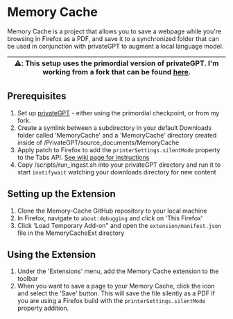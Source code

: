 # Memory Cache 

Memory Cache is a project that allows you to save a webpage while you're browsing in Firefox as a PDF, and save it to a synchronized folder that can be used in conjunction with privateGPT to augment a local language model.

| ⚠️: This setup uses the primordial version of privateGPT. I'm working from a fork that can be found [here](https://github.com/misslivirose/privateGPT).  |
| ---------------------------------------------------------------------------------------------------------------------- |

## Prerequisites 
1. Set up [privateGPT](https://github.com/imartinez/privateGPT) - either using the primordial checkpoint, or from my fork.
2. Create a symlink between a subdirectory in your default Downloads folder called 'MemoryCache' and a 'MemoryCache' directory created inside of /PrivateGPT/source_documents/MemoryCache 
3. Apply patch to Firefox to add the `printerSettings.silentMode` property to the Tabs API. [See wiki page for instructions](https://github.com/Mozilla-Ocho/Memory-Cache/wiki/Modifying-Firefox-to-Save-PDF-files-automagically-to-MemoryCache)
4. Copy /scripts/run_ingest.sh into your privateGPT directory and run it to start `inotifywait` watching your downloads directory for new content

## Setting up the Extension
1. Clone the Memory-Cache GitHub repository to your local machine 
2. In Firefox, navigate to `about:debugging` and click on 'This Firefox'
3. Click 'Load Temporary Add-on" and open the `extension/manifest.json` file in the MemoryCacheExt directory

## Using the Extension
1. Under the 'Extensions' menu, add the Memory Cache extension to the toolbar
2. When you want to save a page to your Memory Cache, click the icon and select the 'Save' button. This will save the file silently as a PDF if you are using a Firefox build with the `printerSettings.silentMode` property addition.
